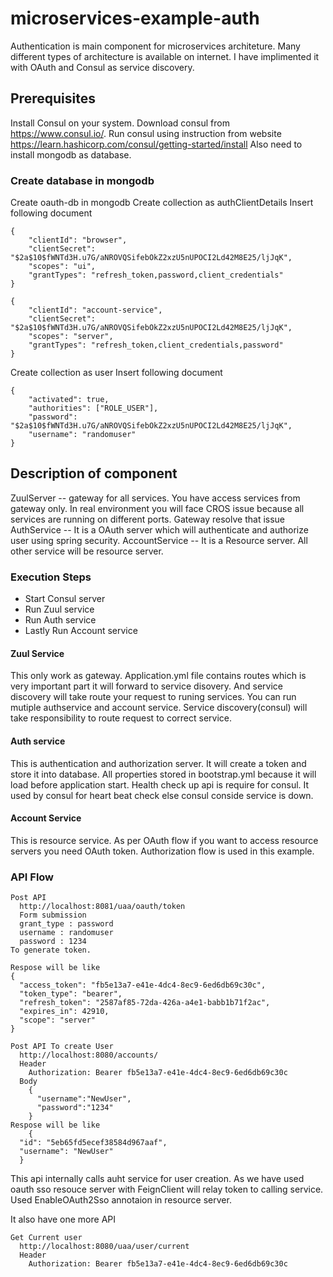 # microservices-example-auth
Authentication is main component for microservices architeture. Many different types of architecture is available on internet.
I have implimented it with OAuth and Consul as service discovery.

## Prerequisites
Install Consul on your system. Download consul from https://www.consul.io/. 
Run consul using instruction from website https://learn.hashicorp.com/consul/getting-started/install
Also need to install mongodb as database.

### Create database in mongodb
Create  oauth-db in mongodb
Create collection as authClientDetails
Insert following document

```
{
    "clientId": "browser",
    "clientSecret": "$2a$10$fWNTd3H.u7G/aNROVQSifebOkZ2xzU5nUPOCI2Ld42M8E25/ljJqK",
    "scopes": "ui",
    "grantTypes": "refresh_token,password,client_credentials"
}

{
    "clientId": "account-service",
    "clientSecret": "$2a$10$fWNTd3H.u7G/aNROVQSifebOkZ2xzU5nUPOCI2Ld42M8E25/ljJqK",
    "scopes": "server",
    "grantTypes": "refresh_token,client_credentials,password"
}
```
Create collection as user
Insert following document
```
{
    "activated": true,
    "authorities": ["ROLE_USER"],
    "password": "$2a$10$fWNTd3H.u7G/aNROVQSifebOkZ2xzU5nUPOCI2Ld42M8E25/ljJqK",
    "username": "randomuser"
}
```
## Description of component
ZuulServer -- gateway for all services. You have access services from gateway only. In real environment you will face CROS issue because all services are running on different ports. Gateway resolve that issue
AuthService -- It is a OAuth server which will authenticate and authorize user using spring security.
AccountService -- It is a Resource server. All other service will be resource server.

### Execution Steps
* Start Consul server
* Run Zuul service
* Run Auth service
* Lastly Run Account service

#### Zuul Service
This only work as gateway. Application.yml file contains routes which is very important part it will forward to service disovery. And service discovery will take route your request to runing services. You can run mutiple authservice and account service. Service discovery(consul) will take responsibility to route request to correct service. 

#### Auth service
This is authentication and authorization server. It will create a token and store it into database. All properties stored in bootstrap.yml because it will load before application start. Health check up api is require for consul. It used by consul for heart beat check else consul conside service is down.

#### Account Service
This is resource service. As per OAuth flow if you want to access resource servers you need OAuth token. Authorization flow is used in this example.

### API Flow
```
Post API 
  http://localhost:8081/uaa/oauth/token
  Form submission
  grant_type : password
  username : randomuser
  password : 1234
To generate token.

Respose will be like 
{
  "access_token": "fb5e13a7-e41e-4dc4-8ec9-6ed6db69c30c",
  "token_type": "bearer",
  "refresh_token": "2587af85-72da-426a-a4e1-babb1b71f2ac",
  "expires_in": 42910,
  "scope": "server"
}
```
```
Post API To create User
  http://localhost:8080/accounts/
  Header 
    Authorization: Bearer fb5e13a7-e41e-4dc4-8ec9-6ed6db69c30c
  Body
    {
      "username":"NewUser",
      "password":"1234"
    }
Respose will be like
    {
  "id": "5eb65fd5ecef38584d967aaf",
  "username": "NewUser"
  }
```
This api internally calls auht service for user creation. As we have used oauth sso resouce server with FeignClient will
relay token to calling service. Used EnableOAuth2Sso annotaion in resource server.

It also have one more API
```
Get Current user
  http://localhost:8080/uaa/user/current
  Header 
    Authorization: Bearer fb5e13a7-e41e-4dc4-8ec9-6ed6db69c30c
```
